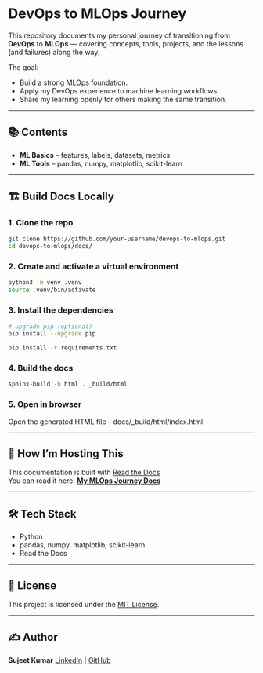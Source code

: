 # DevOps to MLOps Journey

This repository documents my personal journey of transitioning from **DevOps** to **MLOps** — covering concepts, tools, projects, and the lessons (and failures) along the way.

The goal:  
- Build a strong MLOps foundation.
- Apply my DevOps experience to machine learning workflows.
- Share my learning openly for others making the same transition.

---

## 📚 Contents
- **ML Basics** – features, labels, datasets, metrics
- **ML Tools** – pandas, numpy, matplotlib, scikit-learn

---

## 🏗 Build Docs Locally

### 1. Clone the repo
```bash
git clone https://github.com/your-username/devops-to-mlops.git
cd devops-to-mlops/docs/
```

### 2. Create and activate a virtual environment
```bash
python3 -m venv .venv
source .venv/bin/activate
```

### 3. Install the dependencies
``` bash
# upgrade pip (optional)
pip install --upgrade pip

pip install -r requirements.txt
```

### 4. Build the docs
``` bash
sphinx-build -b html . _build/html
```

### 5. Open in browser

Open the generated HTML file - docs/_build/html/index.html

---

## 🚀 How I’m Hosting This
This documentation is built with [Read the Docs](https://readthedocs.org/)  
You can read it here: [**My MLOps Journey Docs**](https://devops-to-mlops.readthedocs.io)

---

## 🛠 Tech Stack
- Python
- pandas, numpy, matplotlib, scikit-learn
- Read the Docs

---

## 📜 License
This project is licensed under the [MIT License](LICENSE).

---

## ✍️ Author
**Sujeet Kumar**
[LinkedIn](https://www.linkedin.com/in/i-am-sujeet-kumar/) | [GitHub](https://github.com/msm17b019)
